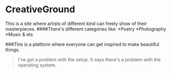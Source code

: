 # CreativeGround
This is a site where artists of different kind can freely show of their masterpieces. 
####There's different categories like:
*Poetry
*Photography 
*Music & ets 

###This is a platform where everyone can get inspired to make beautiful things. 

> I've got a problem with the setup. It says there's a problem with the operating system.
